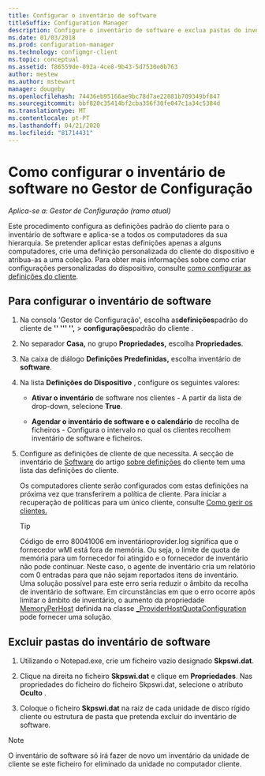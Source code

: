 ```yaml
---
title: Configurar o inventário de software
titleSuffix: Configuration Manager
description: Configure o inventário de software e exclua pastas do inventário de software no Configurmanager.
ms.date: 01/03/2018
ms.prod: configuration-manager
ms.technology: configmgr-client
ms.topic: conceptual
ms.assetid: f86559de-092a-4ce8-9b43-5d7530e0b763
author: mestew
ms.author: mstewart
manager: dougeby
ms.openlocfilehash: 74436eb95166ae9bc78d7ae22881b709349bf847
ms.sourcegitcommit: bbf820c35414bf2cba356f30fe047c1a34c5384d
ms.translationtype: MT
ms.contentlocale: pt-PT
ms.lasthandoff: 04/21/2020
ms.locfileid: "81714431"
---
```

# <a name="how-to-configure-software-inventory-in-configuration-manager"></a>Como configurar o inventário de software no Gestor de Configuração

*Aplica-se a: Gestor de Configuração (ramo atual)*

Este procedimento configura as definições padrão do cliente para o inventário de software e aplica-se a todos os computadores da sua hierarquia. Se pretender aplicar estas definições apenas a alguns computadores, crie uma definição personalizada do cliente do dispositivo e atribua-as a uma coleção. Para obter mais informações sobre como criar configurações personalizadas do dispositivo, consulte [como configurar as definições do cliente](../../../../core/clients/deploy/configure-client-settings.md).   

## <a name="to-configure-software-inventory"></a>Para configurar o inventário de software  

1. Na consola 'Gestor de Configuração', escolha as**definições**padrão do cliente de **'' ''' '',** > **configurações**padrão do cliente .    

2. No separador **Casa,** no grupo **Propriedades,** escolha **Propriedades**.  

3. Na caixa de diálogo **Definições Predefinidas,** escolha inventário de **software**.  

4. Na lista **Definições do Dispositivo** , configure os seguintes valores:  

   -   **Ativar o inventário** de software nos clientes - A partir da lista de drop-down, selecione **True**.  

   -   **Agendar o inventário de software e o calendário** de recolha de ficheiros - Configura o intervalo no qual os clientes recolhem inventário de software e ficheiros.   

5. Configure as definições de cliente de que necessita. A secção de inventário de [Software](../../../../core/clients/deploy/about-client-settings.md#software-inventory) do artigo [sobre definições](../../../../core/clients/deploy/about-client-settings.md) do cliente tem uma lista das definições do cliente.  

   Os computadores cliente serão configurados com estas definições na próxima vez que transferirem a política de cliente. Para iniciar a recuperação de políticas para um único cliente, consulte [Como gerir os clientes.](../../../../core/clients/manage/manage-clients.md)  

   > [!TIP]
   >   Código de erro 80041006 em inventárioprovider.log significa que o fornecedor wMI está fora de memória. Ou seja, o limite de quota de memória para um fornecedor foi atingido e o fornecedor de inventário não pode continuar.
   > Neste caso, o agente de inventário cria um relatório com 0 entradas para que não sejam reportados itens de inventário. <br/>
   > Uma solução possível para este erro seria reduzir o âmbito da recolha de inventário de software. Em circunstâncias em que o erro ocorre após limitar o âmbito de inventário, o aumento da propriedade [MemoryPerHost](https://blogs.technet.microsoft.com/askperf/2008/09/16/memory-and-handle-quotas-in-the-wmi-provider-service/) definida na classe [_ProviderHostQuotaConfiguration](https://msdn.microsoft.com/library/aa394671) pode fornecer uma solução.

<!--SMS.480648 include WMI Out of memory tip -->


## <a name="to-exclude-folders-from-software-inventory"></a>Excluir pastas do inventário de software  

1.  Utilizando o Notepad.exe, crie um ficheiro vazio designado **Skpswi.dat**.  

2.  Clique na direita no ficheiro **Skpswi.dat** e clique em **Propriedades**. Nas propriedades do ficheiro do ficheiro Skpswi.dat, selecione o atributo **Oculto** .  

3.  Coloque o ficheiro **Skpswi.dat** na raiz de cada unidade de disco rígido cliente ou estrutura de pasta que pretenda excluir do inventário de software.  

> [!NOTE]  
>  O inventário de software só irá fazer de novo um inventário da unidade de cliente se este ficheiro for eliminado da unidade no computador cliente.
